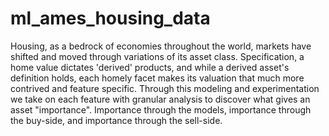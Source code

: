 # ml_ames_housing_data
Housing, as a bedrock of economies throughout the world, markets have shifted and moved through variations of its asset class. Specification, a home value dictates 'derived' products, and while a derived asset's definition holds, each homely facet makes its valuation that much more contrived and feature specific. Through this modeling and experimentation we take on each feature with granular analysis to discover what gives an asset "importance". Importance through the models, importance through the buy-side, and importance through the sell-side. 
